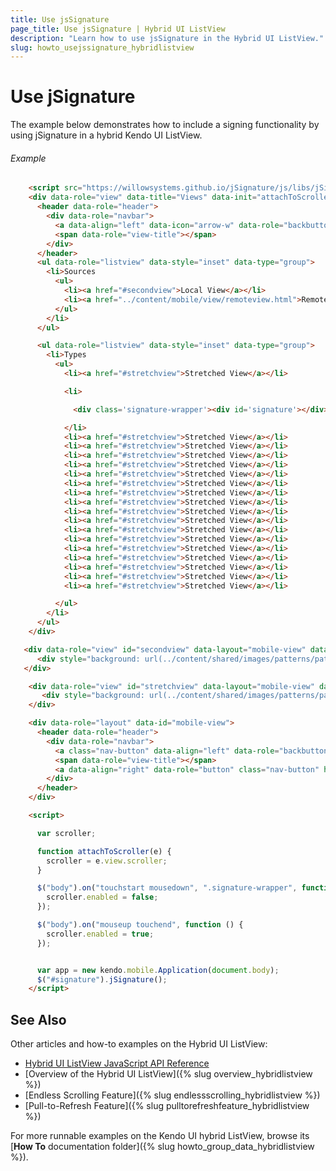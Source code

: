 ```yaml
---
title: Use jsSignature
page_title: Use jsSignature | Hybrid UI ListView
description: "Learn how to use jsSignature in the Hybrid UI ListView."
slug: howto_usejssignature_hybridlistview
---
```


# Use jSignature

The example below demonstrates how to include a signing functionality by using jSignature in a hybrid Kendo UI ListView.

###### Example

```html
    <script src="https://willowsystems.github.io/jSignature/js/libs/jSignature.min.js"></script>
    <div data-role="view" data-title="Views" data-init="attachToScroller">
      <header data-role="header">
        <div data-role="navbar">
          <a data-align="left" data-icon="arrow-w" data-role="backbutton" class="back-button"></a>
          <span data-role="view-title"></span>
        </div>
      </header>
      <ul data-role="listview" data-style="inset" data-type="group">
        <li>Sources
          <ul>
            <li><a href="#secondview">Local View</a></li>
            <li><a href="../content/mobile/view/remoteview.html">Remote View</a></li>
          </ul>
        </li>
      </ul>

      <ul data-role="listview" data-style="inset" data-type="group">
        <li>Types
          <ul>
            <li><a href="#stretchview">Stretched View</a></li>

            <li>

              <div class='signature-wrapper'><div id='signature'></div><input type='hidden' id='signature-value' name='signature-value' /></div>

            </li>
            <li><a href="#stretchview">Stretched View</a></li>
            <li><a href="#stretchview">Stretched View</a></li>
            <li><a href="#stretchview">Stretched View</a></li>
            <li><a href="#stretchview">Stretched View</a></li>
            <li><a href="#stretchview">Stretched View</a></li>
            <li><a href="#stretchview">Stretched View</a></li>
            <li><a href="#stretchview">Stretched View</a></li>
            <li><a href="#stretchview">Stretched View</a></li>
            <li><a href="#stretchview">Stretched View</a></li>
            <li><a href="#stretchview">Stretched View</a></li>
            <li><a href="#stretchview">Stretched View</a></li>
            <li><a href="#stretchview">Stretched View</a></li>
            <li><a href="#stretchview">Stretched View</a></li>
            <li><a href="#stretchview">Stretched View</a></li>
            <li><a href="#stretchview">Stretched View</a></li>
            <li><a href="#stretchview">Stretched View</a></li>
            <li><a href="#stretchview">Stretched View</a></li>

          </ul>
        </li>
      </ul>
    </div>

   <div data-role="view" id="secondview" data-layout="mobile-view" data-title="Local View">
      <div style="background: url(../content/shared/images/patterns/pattern7.png); color: #fff; padding: 50px 0; text-align: center;"><p>Hi, I'm a local view.</p>      </div>
   </div>

    <div data-role="view" id="stretchview" data-layout="mobile-view" data-title="Stretched View" data-stretch="true">
       <div style="background: url(../content/shared/images/patterns/pattern7.png); color: #fff; padding-top: 50px; text-align: center;"><p>Hi, I'm a stretched view.        </p><p>Use me for full screen content that doesn't need scrolling.</p></div>
    </div>

    <div data-role="layout" data-id="mobile-view">
      <header data-role="header">
        <div data-role="navbar">
          <a class="nav-button" data-align="left" data-role="backbutton">Back</a>
          <span data-role="view-title"></span>
          <a data-align="right" data-role="button" class="nav-button" href="#/">Index</a>
        </div>
      </header>
    </div>

    <script>

      var scroller;

      function attachToScroller(e) {
        scroller = e.view.scroller;
      }

      $("body").on("touchstart mousedown", ".signature-wrapper", function () {
        scroller.enabled = false;
      });

      $("body").on("mouseup touchend", function () {
        scroller.enabled = true;
      });


      var app = new kendo.mobile.Application(document.body);
      $("#signature").jSignature();
    </script>
```

## See Also

Other articles and how-to examples on the Hybrid UI ListView:

* [Hybrid UI ListView JavaScript API Reference](/api/javascript/mobile/ui/listview)
* [Overview of the Hybrid UI ListView]({% slug overview_hybridlistview %})
* [Endless Scrolling Feature]({% slug endlessscrolling_hybridlistview %})
* [Pull-to-Refresh Feature]({% slug pulltorefreshfeature_hybridlistview %})

For more runnable examples on the Kendo UI hybrid ListView, browse its [**How To** documentation folder]({% slug howto_group_data_hybridlistview %}).
